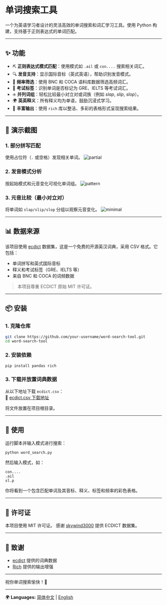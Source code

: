 # 单词搜索工具

一个为英语学习者设计的灵活高效的单词搜索和词汇学习工具。使用 Python 构建，支持基于正则表达式的单词匹配。

---

## ✨ 功能

- ⛏️ **正则表达式模式匹配**：使用模式如 `.ail` 或 `con....` 搜索相关词汇。
- 🔍 **发音支持**：显示国际音标（英式英语），帮助识别发音模式。
- 🔢 **频率筛选**：使用 BNC 和 COCA 语料库数据筛选高频词汇。
- 🔹 **考试标签**：识别单词是否标记为 GRE、IELTS 等考试词汇。
- 🕁️ **并列词组**：轻松比较最小对立对或词族（例如 *slap*, *slip*, *slop*）。
- 🌍 **英英释义**：所有释义均为单语，鼓励沉浸式学习。
- 🌟 **丰富输出**：使用 `rich` 库以整洁、多彩的表格形式呈现搜索结果。

---

## 🔹 演示截图

### 1. 部分拼写匹配
使用占位符（`.` 或空格）发现相关单词。
![partial](https://github.com/user-attachments/assets/b4378e07-8376-474b-b920-04ce8f508294)

### 2. 发音模式分析
按起始模式和元音变化可视化单词组。
![pattern](https://github.com/user-attachments/assets/e4402d0c-457a-4cc7-a4bd-87c77a2f5ea6)

### 3. 元音比较（最小对立对）
将单词如 `slap/slip/slop` 分组以观察元音变化。
![minimal](https://github.com/user-attachments/assets/1d00653f-be1b-4bee-9985-b3b1c2148ee5)

---

## 📊 数据来源

该项目使用 [ecdict](https://github.com/skywind3000/ecdict) 数据集，这是一个免费的开源英汉词典，采用 CSV 格式。它包括：

- 单词拼写和英式国际音标
- 释义和考试标签（GRE、IELTS 等）
- 来自 BNC 和 COCA 的词频数据

> 本项目尊重 ECDICT 原始 MIT 许可证。

---

## 📦 安装

### 1. 克隆仓库
```bash
git clone https://github.com/your-username/word-search-tool.git
cd word-search-tool
```

### 2. 安装依赖
```bash
pip install pandas rich
```

### 3. 下载并放置词典数据  
从以下地址下载 `ecdict.csv`：  
🔗 [ecdict.csv 下载地址](https://github.com/skywind3000/ECDICT/blob/master/ecdict.csv)  

将文件放置在项目根目录。

---

## 🚀 使用

运行脚本并输入模式进行搜索：
```bash
python word_search.py
```
然后输入模式，如：
```
con....
.ail
sl.p
```
你将看到一个包含匹配单词及其音标、释义、标签和频率的彩色表格。

---

## 📍 许可证

本项目使用 MIT 许可证。
感谢 [skywind3000](https://github.com/skywind3000) 提供 ECDICT 数据集。

---

## 🙏 致谢

- [ecdict](https://github.com/skywind3000/ecdict) 提供的词典数据
- [Rich](https://github.com/Textualize/rich) 提供的输出增强

---

祝你单词搜索愉快！🤖

---

🌍 **Languages:** [简体中文](README.md) | [English](README_en.md)


